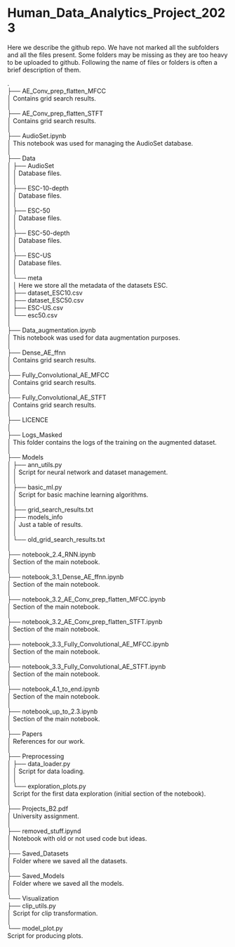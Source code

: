 # Human_Data_Analytics_Project_2023


Here we describe the github repo. We have not marked all the subfolders and all the files present. Some folders may be missing as they are too heavy to be uploaded to github. Following the name of files or folders is often a brief description of them. 

.<br>
├── AE_Conv_prep_flatten_MFCC<br>
│ Contains grid search results.<br>
│<br>
├── AE_Conv_prep_flatten_STFT<br>
│ Contains grid search results.<br>
│<br>
├── AudioSet.ipynb<br>
│ This notebook was used for managing the AudioSet database.<br>
│<br>
├── Data<br>
│ 	├── AudioSet<br>
│	│ Database files.<br>
│ 	│<br>
│ 	├── ESC-10-depth<br>
│	│ Database files.<br>
│ │<br>
│ ├── ESC-50<br>
│ │ Database files.<br>
│ │<br>
│ ├── ESC-50-depth<br>
│ │ Database files.<br>
│ │<br>
│ ├── ESC-US<br>
│ │ Database files.<br>
│ │<br>
│ └── meta<br>
│ │ Here we store all the metadata of the datasets ESC.<br>
│ ├── dataset_ESC10.csv<br>
│ ├── dataset_ESC50.csv<br>
│ ├── ESC-US.csv<br>
│ └── esc50.csv<br>
│<br>
├── Data_augmentation.ipynb<br>
│ This notebook was used for data augmentation purposes.<br>
│<br>
├── Dense_AE_ffnn<br>
│ Contains grid search results.<br>
│<br>
├── Fully_Convolutional_AE_MFCC<br>
│ Contains grid search results.<br>
│<br>
├── Fully_Convolutional_AE_STFT<br>
│ Contains grid search results.<br>
│<br>
├── LICENCE<br>
│<br>
├── Logs_Masked<br>
│ This folder contains the logs of the training on the augmented dataset.<br>
│<br>
├── Models<br>
│ ├── ann_utils.py<br>
│ │ Script for neural network and dataset management.<br>
│ │<br>
│ ├── basic_ml.py<br>
│ │ Script for basic machine learning algorithms.<br>
│ │<br>
│ ├── grid_search_results.txt<br>
│ ├── models_info<br>
│ │ Just a table of results.<br>
│ │<br>
│ └── old_grid_search_results.txt<br>
│<br>
├── notebook_2.4_RNN.ipynb<br>
│ Section of the main notebook.<br>
│<br>
├── notebook_3.1_Dense_AE_ffnn.ipynb<br>
│ Section of the main notebook.<br>
│<br>
├── notebook_3.2_AE_Conv_prep_flatten_MFCC.ipynb<br>
│ Section of the main notebook.<br>
│<br>
├── notebook_3.2_AE_Conv_prep_flatten_STFT.ipynb<br>
│ Section of the main notebook.<br>
│<br>
├── notebook_3.3_Fully_Convolutional_AE_MFCC.ipynb<br>
│ Section of the main notebook.<br>
│<br>
├── notebook_3.3_Fully_Convolutional_AE_STFT.ipynb<br>
│ Section of the main notebook.<br>
│<br>
├── notebook_4.1_to_end.ipynb<br>
│ Section of the main notebook.<br>
│<br>
├── notebook_up_to_2.3.ipynb<br>
│ Section of the main notebook.<br>
│<br>
├── Papers<br>
│ References for our work.<br>
│<br>
├── Preprocessing<br>
│ ├── data_loader.py<br>
│ │ Script for data loading.<br>
│ │<br>
│ └── exploration_plots.py<br>
│ Script for the first data exploration (initial section of the notebook).<br>
│<br>
├── Projects_B2.pdf<br>
│ University assignment.<br>
│<br>
├── removed_stuff.ipynd<br>
│ Notebook with old or not used code but ideas.<br>
│<br>
├── Saved_Datasets<br>
│ Folder where we saved all the datasets.<br>
│<br>
├── Saved_Models<br>
│ Folder where we saved all the models.<br>
│<br>
└── Visualization<br>
├── clip_utils.py<br>
│ Script for clip transformation.<br>
│<br>
└── model_plot.py<br>
Script for producing plots.<br>
